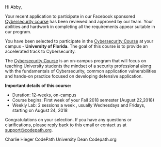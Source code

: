 

Hi Abby,

Your recent application to participate in our Facebook sponsored [Cybersecurity course](https://courses.codepath.com/snippets/cybersecurity_university/course_overview) has been reviewed and approved by our team. Your abilities and hardwork in completing all the requirements appear suitable in our program.

You have been selected to participate in the [Cybersecurity Course](https://courses.codepath.com/snippets/cybersecurity_university/course_overview) at your campus - **University of Florida**. The goal of this course is to provide an accelerated track to Cybersecurity.

The [Cybersecurity Course](https://courses.codepath.com/snippets/cybersecurity_university/course_overview) is an on-campus program that will focus on teaching University students the mindset of a security professional along with the fundamentals of Cybersecurity, common application vulnerabilities and hands-on practice focused on developing defensive application.

**Important details of this course:**

- Duration: 12-weeks, on-campus
- Course begins: First week of your Fall 2018 semester  (August 22,2018)
- Weekly Lab:  2 sessions a week , usually Wednesdays and Fridays, starting on August 24, 2018

Congratulations on your selection. If you have any questions or clarifications, please reply back to this email or contact us at [support@codepath.org](mailto:support@codepath.org).


Charlie Hieger
CodePath University Dean
Codepath.org

